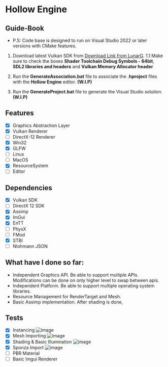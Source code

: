# Hollow Engine

## Guide-Book

- P.S: Code base is designed to run on Visual Studio 2022 or later versions with CMake features.

1. Download latest Vulkan SDK from [Download Link from LunarG](https://sdk.lunarg.com/sdk/download/latest/windows/vulkan-sdk.exe).
1.1 Make sure to check the boxes <b>Shader Toolchain Debug Symbols - 64bit</b>, <b>SDL2 libraries and headers</b> and <b>Vulkan Memory Allocator header</b>

2. Run the <b>GenerateAssociation.bat</b> file to associate the <b>.hproject</b> files with the <b>Hollow Engine</b> editor. <b>(W.I.P)</b>
3. Run the <b>GenerateProject.bat</b> file to generate the Visual Studio solution. <b>(W.I.P)</b>

## Features
- [x] Graphics Abstraction Layer
- [x] Vulkan Renderer
- [ ] DirectX-12 Renderer
- [x] Win32
- [x] GLFW
- [ ] Linux
- [ ] MacOS
- [x] ResourceSystem
- [ ] Editor

## Dependencies
- [x] Vulkan SDK
- [ ] DirectX 12 SDK
- [x] Assimp
- [x] ImGui
- [x] EnTT
- [ ] PhysX
- [ ] FMod
- [x] STBI
- [ ] Nlohmann JSON

## What have I done so far:
- Independent Graphics API. Be able to support multiple APIs. Modifications can be done on only higher level to swap between apis.
- Independent Platform. Be able to support multiple operating system libraries.
- Resource Management for RenderTarget and Mesh.
- Basic Assimp implementation. After shading is done,

## Tests
- [x] Instancing
![image](https://github.com/mtuncbilek95/Hollow-Engine/assets/50660242/2fe2fa5a-80fe-459a-a826-2bd75ec1bef2)
- [x] Mesh Importing
![image](https://github.com/mtuncbilek95/Hollow-Engine/assets/50660242/478829b7-6e18-4c07-a822-1f36f174eaf2)
- [x] Shading & Basic Illumination
![image](https://github.com/mtuncbilek95/Hollow-Engine/assets/50660242/4151e3d1-92ac-40ba-8aaa-e155ca1a06c5)
- [x] Sponza Import
![image](https://github.com/mtuncbilek95/Hollow-Engine/assets/50660242/571c0793-efb3-4b05-b82d-4d96932247a2)
- [ ] PBR Material
- [ ] Basic Imgui Renderer
